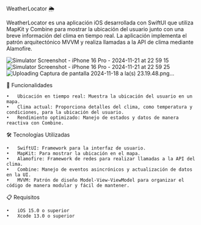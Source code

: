 WeatherLocator 🌦️

WeatherLocator es una aplicación iOS desarrollada con SwiftUI que utiliza MapKit y Combine para mostrar la ubicación del usuario junto con una breve información del clima en tiempo real. La aplicación implementa el patrón arquitectónico MVVM y realiza llamadas a la API de clima mediante Alamofire.

![Simulator Screenshot - iPhone 16 Pro - 2024-11-21 at 22 59 15](https://github.com/user-attachments/assets/132b17ac-83f1-4594-8487-4e230af42a6a)
![Simulator Screenshot - iPhone 16 Pro - 2024-11-21 at 22 59 25](https://github.com/user-attachments/assets/8022ff36-2b6d-4225-b7f5-edc690a50ef9)
![Uploading Captura de pantalla 2024-11-18 a la(s) 23.19.48.png…]()


🚀 Funcionalidades

	•	Ubicación en tiempo real: Muestra la ubicación del usuario en un mapa.
	•	Clima actual: Proporciona detalles del clima, como temperatura y condiciones, para la ubicación del usuario.
	•	Rendimiento optimizado: Manejo de estados y datos de manera reactiva con Combine.

 🛠️ Tecnologías Utilizadas
 
	•	SwiftUI: Framework para la interfaz de usuario.
	•	MapKit: Para mostrar la ubicación en el mapa.
	•	Alamofire: Framework de redes para realizar llamadas a la API del clima.
	•	Combine: Manejo de eventos asincrónicos y actualización de datos en la UI.
	•	MVVM: Patrón de diseño Model-View-ViewModel para organizar el código de manera modular y fácil de mantener.

📋 Requisitos

	•	iOS 15.0 o superior
	•	Xcode 13.0 o superior

